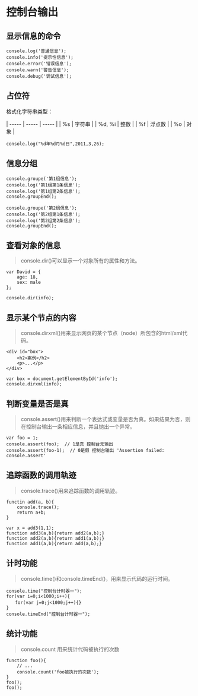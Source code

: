 # 控制台输出

## 显示信息的命令

    console.log('普通信息');
    console.info('提示性信息');
    console.error('错误信息');
    console.warn('警告信息');
    console.debug('调试信息');
    
## 占位符

格式化字符串类型：

| ----- | ----- | ----- |
| %s | 字符串 |
| %d, %i | 整数 |
| %f | 浮点数 |
| %o | 对象 |

    console.log("%d年%d月%d日",2011,3,26);
    
## 信息分组

```
console.groupe('第1组信息');
console.log('第1组第1条信息');
console.log('第1组第2条信息');
console.groupEnd();

console.groupe('第2组信息');
console.log('第2组第1条信息');
console.log('第2组第2条信息');
console.groupEnd();
```

## 查看对象的信息

> console.dir()可以显示一个对象所有的属性和方法。

```
var David = {
    age: 18,
    sex: male
};

console.dir(info);
```

## 显示某个节点的内容

> console.dirxml()用来显示网页的某个节点（node）所包含的html/xml代码。

```
<div id="box">
    <h2>案例</h2>
    <p>...</p>
</div>

var box = document.getElementById('info');
console.dirxml(info);
```

## 判断变量是否是真

> console.assert()用来判断一个表达式或变量是否为真。如果结果为否，则在控制台输出一条相应信息，并且抛出一个异常。

```
var foo = 1;
console.assert(foo);  // 1是真 控制台无输出
console.assert(foo-1);  // 0是假 控制台输出 'Assertion failed: console.assert'
```

## 追踪函数的调用轨迹

> console.trace()用来追踪函数的调用轨迹。

```
functin add(a, b){
    console.trace();
    return a+b;
}

var x = add3(1,1);
function add3(a,b){return add2(a,b);}
function add2(a,b){return add1(a,b);}
function add1(a,b){return add(a,b);}
```

## 计时功能

> console.time()和console.timeEnd()，用来显示代码的运行时间。

```
console.time("控制台计时器一");
for(var i=0;i<1000;i++){
　　for(var j=0;j<1000;j++){}
}
console.timeEnd("控制台计时器一");
```

## 统计功能

> console.count 用来统计代码被执行的次数

```
function foo(){
    // ...
    console.count('foo被执行的次数');
}
foo();
foo();
```
